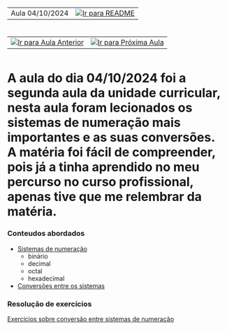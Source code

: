 # <table width="100%">

  <tr>
    <td align="left">Aula 04/10/2024</td>
    <td align="right"><a href="../README.md#indice"><img src="https://img.shields.io/badge/Indice-Verde?style=for-the-badge" alt="Ir para README"></a></td>
  </tr>
</table>

# <table width="100%">

  <tr>
    <td align="left">
      <a href="../aulas/27-09-2024.md">
        <img src="https://img.shields.io/badge/Anterior-Aula%201-007ACC?style=for-the-badge" alt="Ir para Aula Anterior">
      </a>
    </td>
    <td align="right">
      <a href="../aulas/11-10-2024.md">
        <img src="https://img.shields.io/badge/Próxima-Aula%203-007ACC?style=for-the-badge" alt="Ir para Próxima Aula">
      </a>
    </td>
  </tr>
</table>


<br>
A aula do dia 04/10/2024 foi a segunda aula da unidade curricular, nesta aula foram lecionados os sistemas de numeração mais importantes e as suas conversões.
<br>
A matéria foi fácil de compreender, pois já a tinha aprendido no meu percurso no curso profissional, apenas tive que me relembrar da matéria.

### Conteudos abordados

- [Sistemas de numeração](../apontamentos/sistemas_de_numeracao.md)
  - binário
  - decimal
  - octal
  - hexadecimal
- [Conversões entre os sistemas](../apontamentos/sistemas_de_numeracao.md#conversões-entre-sistemas-de-numeração)

### Resolução de exercícios

[Exercícios sobre conversão entre sistemas de numeração](../fichas/conversoes.md)
